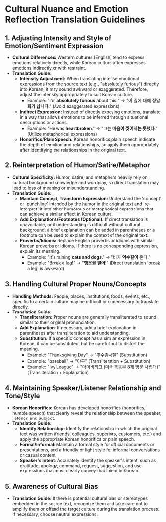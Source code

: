 # Cultural Nuance and Emotion Reflection Translation Guidelines

## 1. Adjusting Intensity and Style of Emotion/Sentiment Expression
- **Cultural Differences:** Western cultures (English) tend to express emotions relatively directly, while Korean culture often expresses emotions indirectly or with restraint.
- **Translation Guide:**
  - **Intensity Adjustment:** When translating intense emotional expressions from the source text (e.g., "absolutely furious") directly into Korean, it may sound awkward or exaggerated. Therefore, adjust the intensity appropriately to suit Korean culture.
    - Example: "I'm **absolutely furious** about this!" -> "이 일에 대해 정말 **화가 납니다**." (Avoid exaggerated expressions)
  - **Indirect Expression:** Instead of directly exposing emotions, translate in a way that allows emotions to be inferred through situational descriptions or actions.
    - Example: "He was **heartbroken**." -> "그는 **마음이 찢어지는 듯했다**." (Utilize metaphorical expressions)
  - **Honorifics/Plain Speech:** Korean honorifics/plain speech indicate the depth of emotion and relationships, so apply them appropriately after identifying the relationships in the original text.

## 2. Reinterpretation of Humor/Satire/Metaphor
- **Cultural Specificity:** Humor, satire, and metaphors heavily rely on cultural background knowledge and wordplay, so direct translation may lead to loss of meaning or misunderstanding.
- **Translation Guide:**
  - **Maintain Concept, Transform Expression:** Understand the 'concept' or 'punchline' intended by the humor in the original text and 're-interpret' it into other humorous or metaphorical expressions that can achieve a similar effect in Korean culture.
  - **Add Explanations/Footnotes (Optional):** If direct translation is unavoidable, or if understanding is difficult without cultural background, a brief explanation can be added in parentheses or a footnote can be used to explain the context of the original text.
  - **Proverbs/Idioms:** Replace English proverbs or idioms with similar Korean proverbs or idioms. If there is no corresponding expression, explain its meaning.
    - Example: "It's raining **cats and dogs**." -> "비가 **억수같이** 온다."
    - Example: "Break a leg!" -> "**행운을 빌어**!" (Direct translation 'break a leg' is awkward)

## 3. Handling Cultural Proper Nouns/Concepts
- **Handling Methods:** People, places, institutions, foods, events, etc., specific to a certain culture may be difficult or unnecessary to translate directly.
- **Translation Guide:**
  - **Transliteration:** Proper nouns are generally transliterated to sound similar to their original pronunciation.
  - **Add Explanation:** If necessary, add a brief explanation in parentheses after transliteration to aid understanding.
  - **Substitution:** If a specific concept has a similar expression in Korean, it can be substituted, but be careful not to distort the meaning.
    - Example: "Thanksgiving Day" -> "추수감사절" (Substitution)
    - Example: "baseball" -> "야구" (Transliteration + Substitution)
    - Example: "Ivy League" -> "아이비리그 (미국 북동부 8개 명문 사립대)" (Transliteration + Explanation)

## 4. Maintaining Speaker/Listener Relationship and Tone/Style
- **Korean Honorifics:** Korean has developed honorifics (honorifics, humble speech) that clearly reveal the relationship between the speaker, listener, and subject.
- **Translation Guide:**
  - **Identify Relationship:** Identify the relationship in which the original text was written (friends, colleagues, superiors, customers, etc.) and apply the appropriate Korean honorifics or plain speech.
  - **Formal/Informal:** Maintain a formal style for official documents or presentations, and a friendly or light style for informal conversations or casual content.
  - **Speaker's Intent:** Accurately identify the speaker's intent, such as gratitude, apology, command, request, suggestion, and use expressions that most clearly convey that intent in Korean.

## 5. Awareness of Cultural Bias
- **Translation Guide:** If there is potential cultural bias or stereotypes embedded in the source text, recognize them and take care not to amplify them or offend the target culture during the translation process. If necessary, choose neutral expressions.